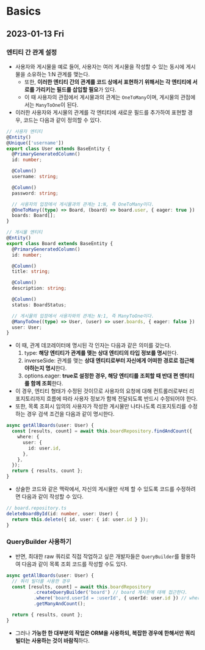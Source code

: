 # Basics
## 2023-01-13 Fri
### 엔티티 간 관계 설정
* 사용자와 게시물을 예로 들어, 사용자는 여러 게시물을 작성할 수 있는 동시에 게시물을 소유하는 1:N 관계를 맺는다.
  * 또한, **이러한 엔티티 간의 관계를 코드 상에서 표현하기 위해서는 각 엔티티에 서로를 가리키는 필드를 삽입할 필요**가 있다.
  * 이 때 사용자의 관점에서 게시물과의 관계는 `OneToMany`이며, 게시물의 관점에서는 `ManyToOne`이 된다.
* 이러한 사용자와 게시물의 관계를 각 엔티티에 새로운 필드를 추가하여 표현할 경우, 코드는 다음과 같이 정의할 수 있다.
```typescript
// 사용자 엔티티
@Entity()
@Unique(['username'])
export class User extends BaseEntity {
  @PrimaryGeneratedColumn()
  id: number;

  @Column()
  username: string;

  @Column()
  password: string;

  // 사용자의 입장에서 게시물과의 관계는 1:N, 즉 OneToMany이다.
  @OneToMany((type) => Board, (board) => board.user, { eager: true })
  boards: Board[];
}

// 게시물 엔티티
@Entity()
export class Board extends BaseEntity {
  @PrimaryGeneratedColumn()
  id: number;

  @Column()
  title: string;

  @Column()
  description: string;

  @Column()
  status: BoardStatus;

  // 게시물의 입장에서 사용자와의 관계는 N:1, 즉 ManyToOne이다.
  @ManyToOne((type) => User, (user) => user.boards, { eager: false })
  user: User;
}
```
* 이 때, 관계 데코레이터에 명시된 각 인자는 다음과 같은 의미를 갖는다.
  1. type: **해당 엔티티가 관계를 맺는 상대 엔티티의 타입 정보를 명시**한다.
  2. inverseSide: 관계를 맺는 **상대 엔티티로부터 자신에게 어떠한 경로로 접근해야하는지 명시**한다. 
  3. options.eager: **true로 설정한 경우, 해당 엔티티를 조회할 때 반대 편 엔티티를 함께 조회**한다.
* 이 경우, 엔티티 형태가 수정된 것이므로 사용자의 요청에 대해 컨트롤러로부터 리포지토리까지 흐름에 따라 사용자 정보가 함께 전달되도록 반드시 수정되어야 한다.
* 또한, 목록 조회시 임의의 사용자가 작성한 게시물만 나타나도록 리포지토리를 수정하는 경우 검색 조건을 다음과 같이 명시한다.
```typescript
async getAllBoards(user: User) {
  const [results, count] = await this.boardRepository.findAndCount({
    where: {
      user: {
        id: user.id,
      },
    },
  });
  return { results, count };
}
```
* 상술한 코드와 같은 맥락에서, 자신의 게시물만 삭제 할 수 있도록 코드를 수정하려면 다음과 같이 작성할 수 있다.
```typescript
// board.repository.ts
deleteBoardById(id: number, user: User) {
  return this.delete({ id, user: { id: user.id } });
}
```

### QueryBuilder 사용하기
* 반면, 최대한 raw 쿼리로 직접 작업하고 싶은 개발자들은 `QueryBuilder`를 활용하여 다음과 같이 목록 조회 코드를 작성할 수도 있다.
```typescript
async getAllBoards(user: User) {
  // 쿼리 빌더를 사용한 경우
  const [results, count] = await this.boardRepository
          .createQueryBuilder('board') // board 게시판에 대해 접근한다.
          .where('board.userId = :userId', { userId: user.id }) // where 절의 조건을 입력한다.
          .getManyAndCount();

  return { results, count };
}
```
* 그러나 **가능한 한 대부분의 작업은 ORM을 사용하되, 복잡한 경우에 한해서만 쿼리 빌더는 사용하는 것이 바람직**하다.